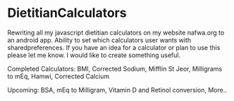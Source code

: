 # DietitianCalculators
Rewriting all my javascript dietitian calculators on my website nafwa.org to an android app. Ability to set which calculators user wants with sharedpreferences. If you have an idea for a calculator or plan to use this please let me know. I would like to create something useful. 

Completed Calculators:
BMI,
Corrected Sodium,
Mifflin St Jeor,
Milligrams to mEq,
Hamwi,
Corrected Calcium

Upcoming:
BSA,
mEq to Milligram,
Vitamin D and Retinol conversion,
More..

